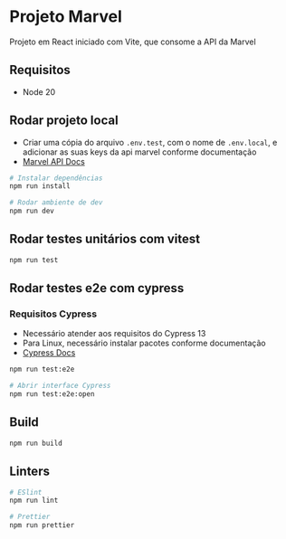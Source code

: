 # Projeto Marvel

Projeto em React iniciado com Vite, que consome a API da Marvel

## Requisitos

- Node 20

## Rodar projeto local

- Criar uma cópia do arquivo `.env.test`, com o nome de `.env.local`, e adicionar as suas keys da api marvel conforme documentação
- [Marvel API Docs](https://developer.marvel.com/documentation/authorization)

```sh
# Instalar dependências
npm run install

# Rodar ambiente de dev
npm run dev
```

## Rodar testes unitários com vitest

```sh
npm run test
```

## Rodar testes e2e com cypress

### Requisitos Cypress

- Necessário atender aos requisitos do Cypress 13
- Para Linux, necessário instalar pacotes conforme documentação
- [Cypress Docs](https://docs.cypress.io/guides/getting-started/installing-cypress#System-requirements)

```sh
npm run test:e2e

# Abrir interface Cypress
npm run test:e2e:open
```

## Build

```sh
npm run build
```

## Linters

```sh
# ESlint
npm run lint

# Prettier
npm run prettier
```
